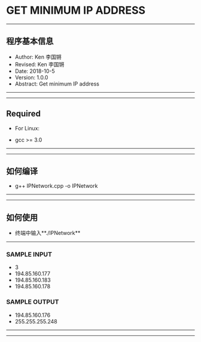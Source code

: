 # GET MINIMUM IP ADDRESS
---
## 程序基本信息
- Author: Ken 李国锵
- Revised: Ken 李国锵
- Date: 2018-10-5
- Version: 1.0.0
- Abstract: Get minimum IP address
---
---
## Required
- For Linux:

- gcc >= 3.0
---
---
## 如何编译
- g++ IPNetwork.cpp -o IPNetwork
---
---
## 如何使用

- 终端中输入**./IPNetwork**
---
### SAMPLE INPUT
- 3
- 194.85.160.177
- 194.85.160.183
- 194.85.160.178
### SAMPLE OUTPUT
- 194.85.160.176
- 255.255.255.248
---
---


